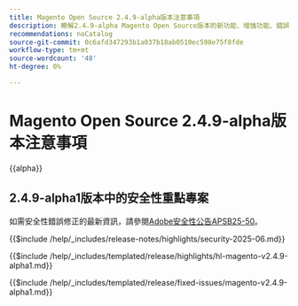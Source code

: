 ```yaml
---
title: Magento Open Source 2.4.9-alpha版本注意事項
description: 瞭解2.4.9-alpha Magento Open Source版本的新功能、增強功能、錯誤修正和已知問題。
recommendations: noCatalog
source-git-commit: 0c6afd347293b1a037b18ab0510ec598e75f8fde
workflow-type: tm+mt
source-wordcount: '48'
ht-degree: 0%

---
```



# Magento Open Source 2.4.9-alpha版本注意事項

{{alpha}}

## 2.4.9-alpha1版本中的安全性重點專案

如需安全性錯誤修正的最新資訊，請參閱[Adobe安全性公告APSB25-50](https://helpx.adobe.com/security/products/magento/apsb25-50.html)。

{{$include /help/_includes/release-notes/highlights/security-2025-06.md}}

<!-- Highlights in v2.4.9-alpha1 -->

{{$include /help/_includes/templated/release/highlights/hl-magento-v2.4.9-alpha1.md}}

<!-- Fixed issues in v2.4.9-alpha1 -->

{{$include /help/_includes/templated/release/fixed-issues/magento-v2.4.9-alpha1.md}}
